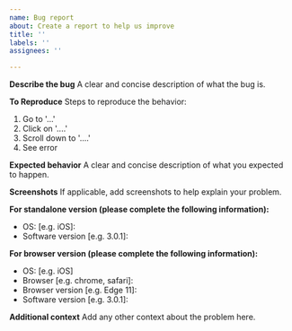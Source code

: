 ```yaml
---
name: Bug report
about: Create a report to help us improve
title: ''
labels: ''
assignees: ''

---
```


**Describe the bug**
A clear and concise description of what the bug is.

**To Reproduce**
Steps to reproduce the behavior:
1. Go to '...'
2. Click on '....'
3. Scroll down to '....'
4. See error

**Expected behavior**
A clear and concise description of what you expected to happen.

**Screenshots**
If applicable, add screenshots to help explain your problem.

**For standalone version (please complete the following information):**
 - OS: [e.g. iOS]:
 - Software version [e.g. 3.0.1]:

**For browser version (please complete the following information):**
 - OS: [e.g. iOS]
 - Browser [e.g. chrome, safari]:
 - Browser version [e.g. Edge 11]:
 - Software version [e.g. 3.0.1]:

**Additional context**
Add any other context about the problem here.
